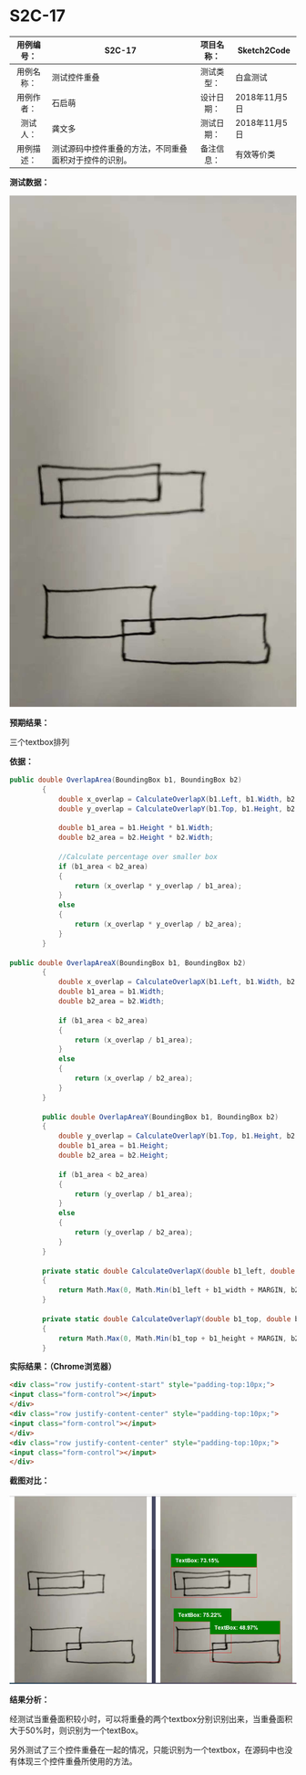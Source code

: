 # S2C-17



| 用例编号： | S2C-17 | 项目名称： | Sketch2Code |
| :--------: | ---- | :--------: | ---- |
| 用例名称： | 测试控件重叠 | 测试类型： | 白盒测试 |
| 用例作者： | 石启萌 | 设计日期： | 2018年11月5日 |
|  测试人：  | 龚文多 | 测试日期： | 2018年11月5日 |
| 用例描述： | 测试源码中控件重叠的方法，不同重叠面积对于控件的识别。 |备注信息：|有效等价类|

**测试数据：**

![](https://github.com/MSE-925/img-storage/blob/master/17%E8%BE%93%E5%85%A5.jpg?raw=true)

**预期结果：**

三个textbox排列

**依据：**

```c#
public double OverlapArea(BoundingBox b1, BoundingBox b2)
        {
            double x_overlap = CalculateOverlapX(b1.Left, b1.Width, b2.Left, b2.Width);
            double y_overlap = CalculateOverlapY(b1.Top, b1.Height, b2.Top, b2.Height);

            double b1_area = b1.Height * b1.Width;
            double b2_area = b2.Height * b2.Width;

            //Calculate percentage over smaller box
            if (b1_area < b2_area)
            {
                return (x_overlap * y_overlap / b1_area);
            }
            else
            {
                return (x_overlap * y_overlap / b2_area);
            }
        }

public double OverlapAreaX(BoundingBox b1, BoundingBox b2)
        {
            double x_overlap = CalculateOverlapX(b1.Left, b1.Width, b2.Left, b2.Width);
            double b1_area = b1.Width;
            double b2_area = b2.Width;

            if (b1_area < b2_area)
            {
                return (x_overlap / b1_area);
            }
            else
            {
                return (x_overlap / b2_area);
            }
        }

        public double OverlapAreaY(BoundingBox b1, BoundingBox b2)
        {
            double y_overlap = CalculateOverlapY(b1.Top, b1.Height, b2.Top, b2.Height);
            double b1_area = b1.Height;
            double b2_area = b2.Height;

            if (b1_area < b2_area)
            {
                return (y_overlap / b1_area);
            }
            else
            {
                return (y_overlap / b2_area);
            }
        }

        private static double CalculateOverlapX(double b1_left, double b1_width, double b2_left, double b2_width)
        {
            return Math.Max(0, Math.Min(b1_left + b1_width + MARGIN, b2_left + b2_width) - Math.Max(b1_left, b2_left));
        }

        private static double CalculateOverlapY(double b1_top, double b1_height, double b2_top, double b2_height)
        {
            return Math.Max(0, Math.Min(b1_top + b1_height + MARGIN, b2_top + b2_height) - Math.Max(b1_top, b2_top));
        }
```

**实际结果：（Chrome浏览器）**

```HTML
<div class="row justify-content-start" style="padding-top:10px;">
<input class="form-control"></input>
</div>
<div class="row justify-content-center" style="padding-top:10px;">
<input class="form-control"></input>
</div>
<div class="row justify-content-center" style="padding-top:10px;">
<input class="form-control"></input>
</div>
```

**截图对比：**

![](https://github.com/MSE-925/img-storage/blob/master/17%E5%AF%B9%E6%AF%94%E8%BE%93%E5%87%BA.jpg?raw=true)

**结果分析：**

​	经测试当重叠面积较小时，可以将重叠的两个textbox分别识别出来，当重叠面积大于50%时，则识别为一个textBox。

另外测试了三个控件重叠在一起的情况，只能识别为一个textbox，在源码中也没有体现三个控件重叠所使用的方法。